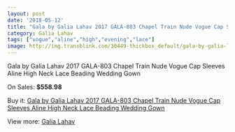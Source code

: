 ```yaml
---
layout: post
date: '2018-05-12'
title: "Gala by Galia Lahav 2017 GALA-803 Chapel Train Nude Vogue Cap Sleeves Aline High Neck Lace Beading Wedding Gown"
category: Galia Lahav
tags: ["vogue","aline","high","evening","lace"]
image: http://img.transblink.com/30449-thickbox_default/gala-by-galia-lahav-2017-gala-803-chapel-train-nude-vogue-cap-sleeves-aline-high-neck-lace-beading-wedding-gown.jpg
---
```

Gala by Galia Lahav 2017 GALA-803 Chapel Train Nude Vogue Cap Sleeves Aline High Neck Lace Beading Wedding Gown

On Sales: **$558.98**
<a href="https://www.transblink.com/en/galia-lahav/10217-gala-by-galia-lahav-2017-gala-803-chapel-train-nude-vogue-cap-sleeves-aline-high-neck-lace-beading-wedding-gown.html"><amp-img layout="responsive" width="600" height="600" src="//img.transblink.com/30449-thickbox_default/gala-by-galia-lahav-2017-gala-803-chapel-train-nude-vogue-cap-sleeves-aline-high-neck-lace-beading-wedding-gown.jpg" alt="Gala by Galia Lahav 2017 GALA-803 Chapel Train Nude Vogue Cap Sleeves Aline High Neck Lace Beading Wedding Gown 0" /></a>
<a href="https://www.transblink.com/en/galia-lahav/10217-gala-by-galia-lahav-2017-gala-803-chapel-train-nude-vogue-cap-sleeves-aline-high-neck-lace-beading-wedding-gown.html"><amp-img layout="responsive" width="600" height="600" src="//img.transblink.com/30454-thickbox_default/gala-by-galia-lahav-2017-gala-803-chapel-train-nude-vogue-cap-sleeves-aline-high-neck-lace-beading-wedding-gown.jpg" alt="Gala by Galia Lahav 2017 GALA-803 Chapel Train Nude Vogue Cap Sleeves Aline High Neck Lace Beading Wedding Gown 1" /></a>
<a href="https://www.transblink.com/en/galia-lahav/10217-gala-by-galia-lahav-2017-gala-803-chapel-train-nude-vogue-cap-sleeves-aline-high-neck-lace-beading-wedding-gown.html"><amp-img layout="responsive" width="600" height="600" src="//img.transblink.com/30453-thickbox_default/gala-by-galia-lahav-2017-gala-803-chapel-train-nude-vogue-cap-sleeves-aline-high-neck-lace-beading-wedding-gown.jpg" alt="Gala by Galia Lahav 2017 GALA-803 Chapel Train Nude Vogue Cap Sleeves Aline High Neck Lace Beading Wedding Gown 2" /></a>
<a href="https://www.transblink.com/en/galia-lahav/10217-gala-by-galia-lahav-2017-gala-803-chapel-train-nude-vogue-cap-sleeves-aline-high-neck-lace-beading-wedding-gown.html"><amp-img layout="responsive" width="600" height="600" src="//img.transblink.com/30452-thickbox_default/gala-by-galia-lahav-2017-gala-803-chapel-train-nude-vogue-cap-sleeves-aline-high-neck-lace-beading-wedding-gown.jpg" alt="Gala by Galia Lahav 2017 GALA-803 Chapel Train Nude Vogue Cap Sleeves Aline High Neck Lace Beading Wedding Gown 3" /></a>
<a href="https://www.transblink.com/en/galia-lahav/10217-gala-by-galia-lahav-2017-gala-803-chapel-train-nude-vogue-cap-sleeves-aline-high-neck-lace-beading-wedding-gown.html"><amp-img layout="responsive" width="600" height="600" src="//img.transblink.com/30451-thickbox_default/gala-by-galia-lahav-2017-gala-803-chapel-train-nude-vogue-cap-sleeves-aline-high-neck-lace-beading-wedding-gown.jpg" alt="Gala by Galia Lahav 2017 GALA-803 Chapel Train Nude Vogue Cap Sleeves Aline High Neck Lace Beading Wedding Gown 4" /></a>
<a href="https://www.transblink.com/en/galia-lahav/10217-gala-by-galia-lahav-2017-gala-803-chapel-train-nude-vogue-cap-sleeves-aline-high-neck-lace-beading-wedding-gown.html"><amp-img layout="responsive" width="600" height="600" src="//img.transblink.com/30450-thickbox_default/gala-by-galia-lahav-2017-gala-803-chapel-train-nude-vogue-cap-sleeves-aline-high-neck-lace-beading-wedding-gown.jpg" alt="Gala by Galia Lahav 2017 GALA-803 Chapel Train Nude Vogue Cap Sleeves Aline High Neck Lace Beading Wedding Gown 5" /></a>

Buy it: [Gala by Galia Lahav 2017 GALA-803 Chapel Train Nude Vogue Cap Sleeves Aline High Neck Lace Beading Wedding Gown](https://www.transblink.com/en/galia-lahav/10217-gala-by-galia-lahav-2017-gala-803-chapel-train-nude-vogue-cap-sleeves-aline-high-neck-lace-beading-wedding-gown.html "Gala by Galia Lahav 2017 GALA-803 Chapel Train Nude Vogue Cap Sleeves Aline High Neck Lace Beading Wedding Gown")

View more: [Galia Lahav](https://www.transblink.com/en/90-galia-lahav "Galia Lahav")